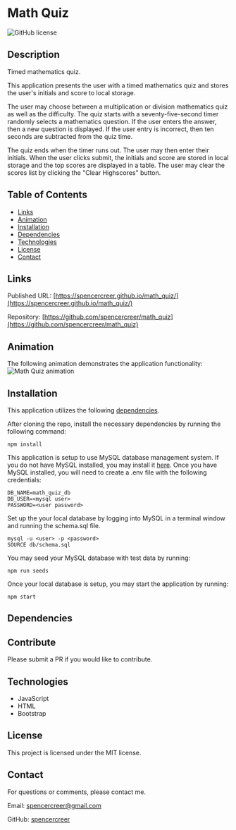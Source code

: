 # Math Quiz
![GitHub license](https://img.shields.io/badge/license-MIT-blue.svg)

## Description
Timed mathematics quiz.

This application presents the user with a timed mathematics quiz and stores the user's initials and score to local storage.

The user may choose between a multiplication or division mathematics quiz as well as the difficulty. The quiz starts with a seventy-five-second timer randomly selects a mathematics question. If the user enters the answer, then a new question is displayed. If the user entry is incorrect, then ten seconds are subtracted from the quiz time.

The quiz ends when the timer runs out. The user may then enter their initials. When the user clicks submit, the initials and score are stored in local storage and the top scores are displayed in a table. The user may clear the scores list by clicking the "Clear Highscores" button.

## Table of Contents
* [Links](#links)
* [Animation](#animation) 
* [Installation](#installation)
* [Dependencies](#dependencies)
* [Technologies](#technologies)  
* [License](#license)
* [Contact](#contact)

## Links
Published URL: [https://spencercreer.github.io/math_quiz/](https://spencercreer.github.io/math_quiz/)

Repository: [https://github.com/spencercreer/math_quiz](https://github.com/spencercreer/math_quiz)

## Animation
The following animation demonstrates the application functionality:
![Math Quiz animation](./assets/math_quiz.gif)

## Installation
This application utilizes the following [dependencies](#dependencies).

After cloning the repo, install the necessary dependencies by running the following command:

  ```
  npm install
  ```
This application is setup to use MySQL database management system. If you do not have MySQL installed, you may install it [here](https://dev.mysql.com/downloads/mysql/).
Once you have MySQL installed, you will need to create a .env file with the following credentials:
  ```
  DB_NAME=math_quiz_db
  DB_USER=<mysql user>
  PASSWORD=<user password>
  ```
Set up the your local database by logging into MySQL in a terminal window and running the schema.sql file.
  ```
  mysql -u <user> -p <password>
  SOURCE db/schema.sql
  ```
You may seed your MySQL database with test data by running:
  ```
  npm run seeds
  ```
Once your local database is setup, you may start the application by running:
  ```
  npm start
  ```

## Dependencies

## Contribute
Please submit a PR if you would like to contribute.

## Technologies
 * JavaScript
 * HTML
 * Bootstrap

## License
This project is licensed under the MIT license.

## Contact
For questions or comments, please contact me.

Email: <a href="mailto: spencercreer@gmail.com" target="_blank">spencercreer@gmail.com</a>

GitHub: [spencercreer](https://github.com/spencercreer/)

